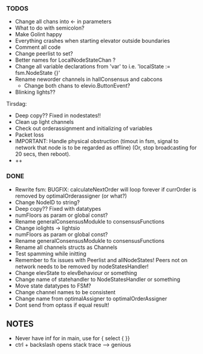 ### TODOS
- Change all chans into <- in parameters
- What to do with semicolon?
- Make Golint happy
- Everything crashes when starting elevator outside boundaries
- Comment all code
- Change peerlist to set?
- Better names for LocalNodeStateChan ?
- Change all variable declarations from 'var' to i.e. 'localState := fsm.NodeState {}'
- Rename neworder channels in hallConsensus and cabcons
	- Change both chans to elevio.ButtonEvent?
- Blinking lights??

Tirsdag:
- Deep copy?? Fixed in nodestates!!
- Clean up light channels
- Check out orderassignment and initializing of variables
- Packet loss
- IMPORTANT: Handle physical obstruction (timout in fsm, signal to network that node is to be regarded as offline) (Or, stop broadcasting for 20 secs, then reboot).
- ++


### DONE
- Rewrite fsm: BUGFIX: calculateNextOrder will loop forever if currOrder is removed by optimalOrderassigner (or what?)
- Change NodeID to string?
- Deep copy?? Fixed with datatypes
- numFloors as param or global const?
- Rename generalConsensusModukle to consensusFunctions
- Change iolights -> lightsio
- numFloors as param or global const?
- Rename generalConsensusModukle to consensusFunctions
- Rename all channels structs as Channels
- Test spamming while initting
- Remember to fix issues with Peerlist and allNodeStates! Peers not on network needs to be removed by nodeStatesHandler!
- Change elevState to elevBehaviour or something
- Change name of statehandler to NodeStatesHandler or something
- Move state datatypes to FSM?
- Change channel names to be consistent
- Change name from optimalAssigner to optimalOrderAssigner
- Dont send from optass if equal result!

## NOTES
- Never have inf for in main, use for { select { }}
- ctrl + backslash opens stack trace --> genious
